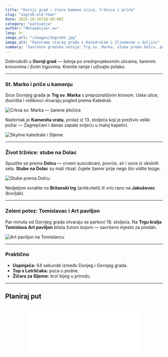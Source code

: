 ```yaml
---
title: "Gornji grad — stare kamene ulice, tržnice i priče"
slug: "zagreb-old-town"
date: 2025-10-16T10:00:00Z
category: "putovanja"
author: "Metaadvisor.eu"
lang: hr
image_url: "/images/Zagreb5.jpg"
image_alt: "Panorama starog grada s Katedralom i Sljemenom u daljini"
summary: "Savršena gradska šetnja: Trg sv. Marka, stube prema Dolcu, pogled na katedralu i žuti Art paviljon."
---
```


Dobrodošli u **Gornji grad** — šetnja po srednjovjekovnim ulicama, šarenim krovovima i živim trgovima. Krenite ranije i uživajte polako.

---

### St. Marko i priče u kamenju

Srce Gornjeg grada je **Trg sv. Marka** s prepoznatljivim krovom. Uske ulice, dvorišta i vidikovci otvaraju pogled prema Katedrali.

![Crkva sv. Marka — šarene pločice](/images/Zagreb4.jpg)

Nadomak je **Kamenita vrata**, prolaz iz 13. stoljeća koji je preživio veliki požar — Zagrepčani i danas zapale svijeću u maloj kapelici.

![Skyline katedrale i Sljeme](/images/Zagreb5.jpg)

---

### Život tržnice: stube na Dolac

Spustite se prema **Dolcu** — crveni suncobrani, povrće, sir i voće iz okolnih sela. **Stube na Dolac** su mali ritual: čujete žamor prije nego što vidite tezge.

![Stube prema Dolcu](/images/Zagreb7.jpg)

Nedjeljom svratite na **Britanski trg** (antikviteti) ili vrlo rano na **Jakuševec** (buvljak).

---

### Zeleni potez: Tomislavac i Art paviljon

Par minuta od Gornjeg grada otvaraju se parkovi 19. stoljeća. Na **Trgu kralja Tomislava** **Art paviljon** blista žutom bojom — savršeno mjesto za predah.

![Art paviljon na Tomislavcu](/images/Zagreb15.jpg)

---

### Praktično

- **Uspinjača:** 64 sekunde između Donjeg i Gornjeg grada.  
- **Top s Lotrščaka:** puca u podne.  
- **Žičara za Sljeme:** brzi bijeg u prirodu.

---

## Planiraj put

<div id="frame" style="width:100%;margin:auto;position:relative;z-index:1;">
  <iframe data-aa='2413812' src='//acceptable.a-ads.com/2413812/?size=Adaptive'
          style='border:0;padding:0;width:70%;height:auto;overflow:hidden;display:block;margin:auto'></iframe>
</div>

